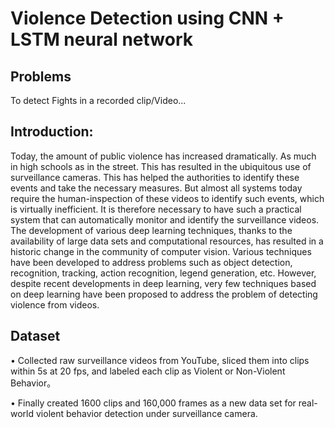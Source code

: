 # Violence Detection using CNN + LSTM neural network

## Problems
To detect Fights in a recorded clip/Video...


## Introduction:

Today, the amount of public violence has increased dramatically. As much in high schools as in the street. This has resulted in the ubiquitous use of surveillance cameras. This has helped the authorities to identify these events and take the necessary measures. But almost all systems today require the human-inspection of these videos to identify such events, which is virtually inefficient. It is therefore necessary to have such a practical system that can automatically monitor and identify the surveillance videos. The development of various deep learning techniques, thanks to the availability of large data sets and computational resources, has resulted in a historic change in the community of computer vision. Various techniques have been developed to address problems such as object detection, recognition, tracking, action recognition, legend generation, etc. However, despite recent developments in deep learning, very few techniques based on deep learning have been proposed to address the problem of detecting violence from videos.



## Dataset
•	Collected raw surveillance videos from YouTube, sliced them into clips within 5s at 20 fps, and labeled each clip as Violent or Non-Violent Behavior。

•	Finally created 1600 clips and 160,000 frames as a new data set for real-world violent behavior detection under surveillance camera.
